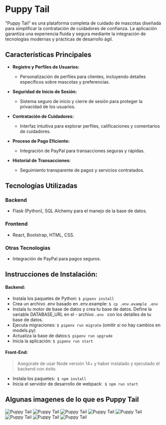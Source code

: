 # Puppy Tail

"Puppy Tail" es una plataforma completa de cuidado de mascotas diseñada para simplificar la contratación de cuidadores de confianza. La aplicación garantiza una experiencia fluida y segura mediante la integración de tecnologías modernas y prácticas de desarrollo ágil.

## Características Principales

- **Registro y Perfiles de Usuarios:**

  - Personalización de perfiles para clientes, incluyendo detalles específicos sobre mascotas y preferencias.

- **Seguridad de Inicio de Sesión:**

  - Sistema seguro de inicio y cierre de sesión para proteger la privacidad de los usuarios.

- **Contratación de Cuidadores:**

  - Interfaz intuitiva para explorar perfiles, calificaciones y comentarios de cuidadores.

- **Proceso de Pago Eficiente:**

  - Integración de PayPal para transacciones seguras y rápidas.

- **Historial de Transacciones:**
  - Seguimiento transparente de pagos y servicios contratados.

## Tecnologías Utilizadas

### Backend

- Flask (Python), SQL Alchemy para el manejo de la base de datos.

### Frontend

- React, Bootstrap, HTML, CSS.

### Otras Tecnologías

- Integración de PayPal para pagos seguros.

## Instrucciones de Instalación:

#### Backend:

- Instala los paquetes de Python: `$ pipenv install`
- Crea un archivo .env basado en .env.example: `$ cp .env.example .env`
- Instala tu motor de base de datos y crea tu base de datos. Define la variable DATABASE_URL en el - archivo `.env ` con los detalles de tu base de datos.
- Ejecuta migraciones: `$ pipenv run migrate` (omitir si no hay cambios en models.py)
- Actualiza la base de datos:`$ pipenv run upgrade`
- Inicia la aplicación: `$ pipenv run start`

#### Front-End:

> Asegúrate de usar Node versión 14+ y haber instalado y ejecutado el backend con éxito.

- Instala los paquetes:` $ npm install`
- Inicia el servidor de desarrollo de webpack:` $ npm run start`

## Algunas imagenes de lo que es Puppy Tail

![Puppy Tail](./src/front/img/1.png)
![Puppy Tail](./src/front/img/6.png)
![Puppy Tail](./src/front/img/2.png)
![Puppy Tail](./src/front/img/7.png)
![Puppy Tail](./src/front/img/8.png)
![Puppy Tail](./src/front/img/12.png)
![Puppy Tail](./src/front/img/33.png)
![Puppy Tail](./src/front/img/35.png)
